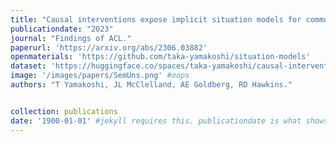 ```yaml
---
title: "Causal interventions expose implicit situation models for commonsense language understanding."
publicationdate: "2023"
journal: "Findings of ACL."
paperurl: 'https://arxiv.org/abs/2306.03882'
openmaterials: 'https://github.com/taka-yamakoshi/situation-models'
dataset: 'https://huggingface.co/spaces/taka-yamakoshi/causal-intervention-demo'
image: '/images/papers/SemUns.png' #oops
authors: "T Yamakoshi, JL McClelland, AE Goldberg, RD Hawkins."


collection: publications
date: '1900-01-01' #jekyll requires this. publicationdate is what shows up
---
```

